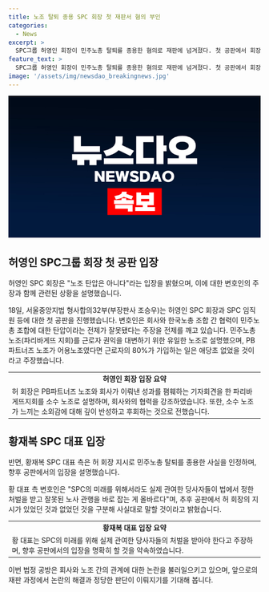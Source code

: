 ```yaml
---
title: 노조 탈퇴 종용 SPC 회장 첫 재판서 혐의 부인
categories:
  - News
excerpt: >
  SPC그룹 허영인 회장이 민주노총 탈퇴를 종용한 혐의로 재판에 넘겨졌다. 첫 공판에서 회장은 노조 탄압은 아니다라 주장했고, 대표는 허 회장 지시를 따랐다고 인정했다. 변호인은 PB파트너즈 노조가 어용노조였다는 주장과 함께 소수 노조인 파리바게뜨지회의 행동을 언급했다. 반면 황 대표는 지시를 따랐음을 인정하며 깊이 반성한다고 밝혔다. 이들은 570명에게 탈퇴를 종용하거나 불이익을 주는 혐의로 기소되었으며, 추가 혐의도 받고 있다.
feature_text: >
  SPC그룹 허영인 회장이 민주노총 탈퇴를 종용한 혐의로 재판에 넘겨졌다. 첫 공판에서 회장은 노조 탄압은 아니다라 주장했고, 대표는 허 회장 지시를 따랐다고 인정했다. 변호인은 PB파트너즈 노조가 어용노조였다는 주장과 함께 소수 노조인 파리바게뜨지회의 행동을 언급했다. 반면 황 대표는 지시를 따랐음을 인정하며 깊이 반성한다고 밝혔다. 이들은 570명에게 탈퇴를 종용하거나 불이익을 주는 혐의로 기소되었으며, 추가 혐의도 받고 있다.
image: '/assets/img/newsdao_breakingnews.jpg'
---
```


<p><img src="/assets/img/newsdao_breakingnews.jpg" alt="pcversion 속보" /></p>

<h2 data-ke-size="size26">허영인 SPC그룹 회장 첫 공판 입장</h2>

<p>허영인 SPC 회장은 "노조 탄압은 아니다"라는 입장을 밝혔으며, 이에 대한 변호인의 주장과 함께 관련된 상황을 설명했습니다.</p>

<p data-ke-size="size16">18일, 서울중앙지법 형사합의32부(부장판사 조승우)는 허영인 SPC 회장과 SPC 임직원 등에 대한 첫 공판을 진행했습니다. 변호인은 회사와 한국노총 조합 간 협력이 민주노총 조합에 대한 탄압이라는 전제가 잘못됐다는 주장을 전제를 깨고 있습니다. 민주노총 노조(파리바게뜨 지회)를 근로자 권익을 대변하기 위한 유일한 노조로 설명했으며, PB파트너즈 노조가 어용노조였다면 근로자의 80%가 가입하는 일은 애당초 없었을 것이라고 주장했습니다.</p>

<table>
    <tr>
        <td style="text-align: center; height: 17px;"><b>허영인 회장 입장 요약</b></td>
    </tr>
    <tr>
        <td>허 회장은 PB파트너즈 노조와 회사가 이뤄낸 성과를 폄훼하는 기자회견을 한 파리바게뜨지회를 소수 노조로 설명하며, 회사와의 협력을 강조하였습니다. 또한, 소수 노조가 느끼는 소외감에 대해 깊이 반성하고 후회하는 것으로 전했습니다.</td>
    </tr>
</table>

<h2 data-ke-size="size26">황재복 SPC 대표 입장</h2>

<p>반면, 황재복 SPC 대표 측은 허 회장 지시로 민주노총 탈퇴를 종용한 사실을 인정하며, 향후 공판에서의 입장을 설명했습니다.</p>

<p data-ke-size="size16">황 대표 측 변호인은 "SPC의 미래를 위해서라도 실제 관여한 당사자들이 법에서 정한 처벌을 받고 잘못된 노사 관행을 바로 잡는 게 올바르다"며, 추후 공판에서 허 회장의 지시가 있었던 것과 없었던 것을 구분해 사실대로 말할 것이라고 밝혔습니다.</p>

<table>
    <tr>
        <td style="text-align: center; height: 17px;"><b>황재복 대표 입장 요약</b></td>
    </tr>
    <tr>
        <td>황 대표는 SPC의 미래를 위해 실제 관여한 당사자들의 처벌을 받아야 한다고 주장하며, 향후 공판에서의 입장을 명확히 할 것을 약속하였습니다.</td>
    </tr>
</table>

<p>이번 법정 공방은 회사와 노조 간의 관계에 대한 논란을 불러일으키고 있으며, 앞으로의 재판 과정에서 논란의 해결과 정당한 판단이 이뤄지기를 기대해 봅니다.</p>

